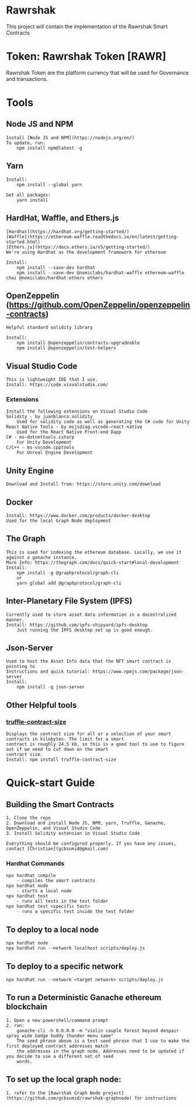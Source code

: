 # Rawrshak
This project will contain the implementation of the Rawrshak Smart Contracts

# Token: Rawrshak Token [RAWR]
Rawrshak Token are the platform currency that will be used for Governance and transactions.

# Tools
## Node JS and NPM
    Install [Node JS and NPM](https://nodejs.org/en/)
    To update, run:
        npm install npm@latest -g

## Yarn
    Install:
        npm install --global yarn

    Get all packages:
        yarn install

## HardHat, Waffle, and Ethers.js
    [Hardhat](https://hardhat.org/getting-started/)
    [Waffle](https://ethereum-waffle.readthedocs.io/en/latest/getting-started.html)
    [Ethers.js](https://docs.ethers.io/v5/getting-started/)
    We're using Hardhat as the development framework for ethereum

    Install:
        npm install --save-dev hardhat
        npm install --save-dev @nomiclabs/hardhat-waffle ethereum-waffle chai @nomiclabs/hardhat-ethers ethers
## OpenZeppelin (https://github.com/OpenZeppelin/openzeppelin-contracts)
    Helpful standard solidity library
    
    Install:
        npm install @openzeppelin/contracts-upgradeable
        npm install @openzeppelin/test-helpers

## Visual Studio Code
    This is lightweight IDE that I use.
    Install: https://code.visualstudio.com/

### Extensions
    Install the following extensions on Visual Studio Code
    Solidity - by juanblanco.solidity 
        Used for solidity code as well as generating the C# code for Unity
    React Native Tools - by msjsdiag.vscode-react-native
        Used for the React Native Front-end Dapp
    C# - ms-dotnettools.csharp
        For Unity Development
    C/C++ - ms-vscode.cpptools
        For Unreal Engine Development

## Unity Engine
    Download and Install from: https://store.unity.com/download

## Docker 
    Install: https://www.docker.com/products/docker-desktop
    Used for the local Graph Node deployment

## The Graph
    This is used for indexing the ethereum database. Locally, we use it against a ganache instance.
    More Info: https://thegraph.com/docs/quick-start#local-development
    Install:
        npm install -g @graphprotocol/graph-cli
        or 
        yarn global add @graphprotocol/graph-cli
    
## Inter-Planetary File System (IPFS)
    Currently used to store asset data information in a decentralized manner.
    Install: https://github.com/ipfs-shipyard/ipfs-desktop 
        Just running the IPFS desktop set up is good enough.

## Json-Server
    Used to host the Asset Info data that the NFT smart contract is pointing to
    Instructions and quick tutorial: https://www.npmjs.com/package/json-server
    Install:
        npm install -g json-server

## Other Helpful tools
### [truffle-contract-size](https://www.npmjs.com/package/truffle-contract-size) 
    Displays the contract size for all or a selection of your smart contracts in kilobytes. The limit for a smart 
    contract is roughly 24.5 kb, so this is a good tool to use to figure out if we need to cut down on the smart 
    contract size. 
    Install: npm install truffle-contract-size


# Quick-start Guide

## Building the Smart Contracts
    1. Clone the repo 
    2. Download and install Node JS, NPM, yarn, Truffle, Ganache, OpenZeppelin, and Visual Studio Code
    3. Install Solidity extension in Visual Studio Code

    Everything should be configured properly. If you have any issues, contact [Christian](gcbsumid@gmail.com)

### Hardhat Commands
    npx hardhat compile
        - compiles the smart contracts
    npx hardhat node
        - starts a local node
    npx hardhat test
        - runs all tests in the test folder
    npx hardhat test <specific test>
        - runs a specific test inside the test folder

## To deploy to a local node
    npx hardhat node
    npx hardhat run --network localhost scripts/deploy.js

## To deploy to a specific network
    npx hardhat run --network <target network> scripts/deploy.js

## To run a Deterministic Ganache ethereum blockchain
    1. Open a new powershell/command prompt
    2. run:
        ganache-cli -h 0.0.0.0 -m "violin couple forest beyond despair spray wide badge buddy thunder menu same"
        The seed phrase above is a test seed phrase that I use to make the first deployed contract addresses match
        the addresses in the graph node. Addresses need to be updated if you decide to use a different set of seed
        words.
    
## To set up the local graph node:
    1. refer to the [Rawrshak Graph Node project](https://github.com/gcbsumid/rawrshak-graphnode) for instructions
